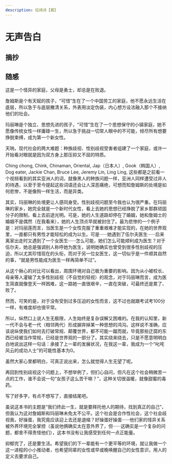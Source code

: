 ```yaml
---
description: 伍绮诗【著】
---
```


# 无声告白

## 摘抄

## 随感

这是一个怪异的家庭，父母是勇士，却总是在败退。

詹姆斯是个有天赋的孩子，“可惜”生在了一个中国劳工的家庭，他不愿永远生活在底层，所以急于与底层撇清关系，外表用淡定伪装，内心想方设法融入那个不接纳他们的社会。

玛丽琳是个独立、思想先进的孩子，“可惜”生在了一个思想保守的小镇家庭，她不愿像传统女性一样庸碌一生，所以急于挑战一切常人眼中的不可能，倾尽所有想要挣脱束缚，成为第一个新女性。

天呐，现代社会的两大难题：种族歧视、性别歧视受害者组建了一个家庭，或许一开始看对眼就是因为双方身上那压抑又不屈的特质。

Ching chong, Chink, Chinaman, Oriental, Jap（日本人）, Gook（韩国人）, Dog eater, Jackie Chan, Bruce Lee, Jeremy Lin, Ling Ling, 这些都是之前看一个视频看到的其实亚洲人的词，就像黑人的种族问题一样，亚洲人同样遭受过非人的待遇，以至于至今提起这些词语还会让人深恶痛绝，可想而知詹姆斯的处境是如何悲惨，不是像狗一样生活，而是异类。

其实，玛丽琳的处境更让人感同身受。性别歧视问题至今我也认为很严重。在玛丽琳的家乡，她完全就是一个新时代女性，看上去她的思想已经挣脱了家乡那群顽固分子的限制，看上去前途光明。可是，她的人生道路却停在了婚姻，她和詹姆士的婚姻不是偶然（在我看来），她的人生顶点早就被封住了。最为悲惨的一个例子是：对玛丽莲而言，当医生是一个女性克服了重重艰难才能实现的，在她的世界观里，一直都只有男性才能轻松的成为以生。可是······她遇到了伍尔夫医生······后来离家出走时又遇到了一个女医生······怎么可能，她们怎么可能顺利成为医生？对于伍尔夫，她总是强调别人称呼她为医生，说明她确实也曾受到很多性别歧视的压迫，所以尤其珍惜现在的头衔，而对于另一位女医生，这一切似乎是一件顺其自然的事，“就是男性能成为医生一样再简单不过”。

从​这个揪心的对比可以看出，周围环境对自己极为重要的影响。因为从小被校长、母亲等人灌输了太多性别歧视（不自觉的轻视）的观念，对于玛丽琳而言，成为医生简直就像登天一样困难，这一路她一直很艰辛，一直在突破，可最终还是累了、败了。

然而​，可笑的是，对于没有受到过多压迫的女性而言，这不过也就跟考试考100分一样，有难度却也很平常。

所以，纵然口上说人生无极限，人生始终是复杂误解又困难的。在我的认知里，新一代不会与老一代（相邻两代）形成摒弃掉某一种思想的鸿沟。这样说不准确，应该说纵使我们如何去打破常规、颠覆世界，都不可能一蹴而就，毕竟那些迂腐的东西已经被当作常规，已经是世界观的一部分了。其实绕来绕去，只是不愿意明明白白地说出这样一句话：承接了上一辈的发展状况，在我这一辈，我成为一个“叱咤风云的成功人士”的可能性基本为0。

虽然大家心里都明白，可真正说出来，怎么就觉得人生无望了呢。

再回到性别歧视这个问题上，不想举例了，但扪心自问，但凡在这个社会稍微苦一点的工作，谁不会说一句“女孩子这么苦干嘛？”，这种关切很温暖，就像甜蜜的毒药。

写了好多字，有点不想写了，直接结尾吧。

虽说这本书的主题是“我们终此一生，就是要拜托他人的期待，找到真正的自己”，但我认为这对詹姆斯和玛丽琳未免太不公平。这个社会是合作性社会，这个社会歧视我，好操蛋，我究竟应该迎上去还是退缩？好操蛋好操蛋······他们家的怪异关系被外界环境完全掌控（虽说他俩确实太在意外界了，但······这确实是一个复杂的问题，都舍不得责怪他们），这本书没有让我感受到任何一点正能量。

抑郁完了，还是要生活。希望我们的下一辈能有一个更平等的环境，就让我做一个这一进程的小小推动者，也希望同辈的女性或早或晚唤醒自己的女性意识，用人的定义去要求自己。

